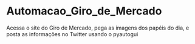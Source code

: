 # Automacao_Giro_de_Mercado
 Acessa o site do Giro de Mercado, pega as imagens dos papéis do dia, e posta as informações no Twitter usando o pyautogui
